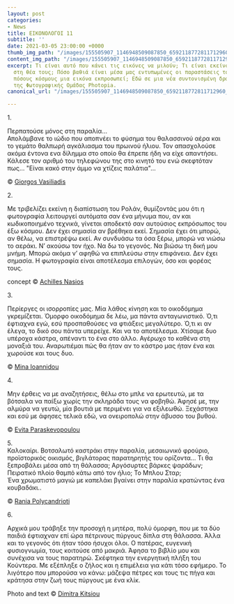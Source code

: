 ```yaml
---
layout: post
categories:
- News
title: ΕΙΚΟΝΟΛΟΓΟΙ 11
subtitle: ''
date: 2021-03-05 23:00:00 +0000
thumb_img_path: "/images/155505907_1146948509087850_6592118772811712960_n.jpg"
content_img_path: "/images/155505907_1146948509087850_6592118772811712960_n.jpg"
excerpt: Τι είναι αυτό που κάνει τις εικόνες να μιλούν; Τι είναι εκείνο που γεννιέται
  στη θέα τους; Πόσο βαθιά είναι μέσα μας εντυπωμένες οι παραστάσεις του κόσμου και
  πόσους κόσμους μια εικόνα εκπροσωπεί; Εδώ σε μια νέα συντονισμένη δράση με μέλη
  της Φωτογραφικής Ομάδας Photopia.
canonical_url: "/images/155505907_1146948509087850_6592118772811712960_n.jpg"

---
```

1\.

Περπατούσε μόνος στη παραλία...  
Απολάμβανε το ιώδιο που αποπνέει το φύσημα του θαλασσινού αέρα και το γεμάτο θαλπωρή αγκάλιασμα του πρωινού ήλιου. Τον απασχολούσε ακόμα έντονα ενα δίλημμα στο οποίο θα έπρεπε ήδη να είχε απαντήσει.  
Κάλεσε τον αριθμό του τηλεφώνου της στο κινητό του ενώ σκεφτόταν πως... "Είναι κακό στην άμμο να χτίζεις παλάτια"...

© <a href="https://www.facebook.com/gvasiliadis" target="blank"> Giorgos Vasiliadis</a>

2\.

Με τριβελίζει εκείνη η διαπίστωση του Ρολάν, θυμίζοντάς μου ότι η φωτογραφία λειτουργεί αυτόματα σαν ένα μήνυμα που, αν και κωδικοποιημένο τεχνικά, γίνεται αποδεκτό σαν αυτούσιος εκπρόσωπος του έξω κόσμου. Δεν έχει σημασία αν βρέθηκα εκεί. Σημασία έχει ότι μπορώ, αν θέλω, να επιστρέψω εκεί. Αν συνδυάσω τα όσα ξέρω, μπορώ να νιώσω το αεράκι. Ν’ ακούσω τον ήχο. Να δω το γεγονός. Να βιώσω τη δική μου μνήμη. Μπορώ ακόμα ν’ αφηθώ να επιπλεύσω στην επιφάνεια. Δεν έχει σημασία. Η φωτογραφία είναι αποτέλεσμα επιλογών, όσο και φορέας τους.

concept © <a href="https://anikon.org/" target="blank">Achilles Nasios</a>

3\.

Περίεργες οι ισορροπίες μας. Μία λάθος κίνηση και το οικοδόμημα γκρεμίζεται. Όμορφο οικοδόμημα δε λέω, μα πάντα ανταγωνιστικό. Ό,τι έφτιαχνα εγώ, εσύ προσπαθούσες να φτιάξεις μεγαλύτερο. Ό,τι κι αν έλεγα, το δικό σου πάντα υπερείχε. Και να το αποτέλεσμα. Χτίσαμε δυο υπέροχα κάστρα, απέναντι το ένα στο άλλο. Αγέρωχο το καθένα στη μοναξιά του. Αναρωτιέμαι πώς θα ήταν αν το κάστρο μας ήταν ένα και χωρούσε και τους δυο.

© <a href="https://www.facebook.com/mina.ioannidou.58" target="blank"> Mina Ioannidou </a>

4\.

Μην έρθεις να με αναζητήσεις, θέλω στο μπλε να ερωτευτώ, με τα βότσαλα να παίξω χωρίς την σκληράδα τους να φοβηθώ. Άφησέ με, την αλμύρα να γευτώ, μία βουτιά με περιμένει για να εξιλεωθώ. Ξεχάστηκα και εσύ με άφησες τελικά εδώ, να ονειροπολώ στην άβυσσο του βυθού.

© <a href="https://www.facebook.com/evitap" target="blank"> Evita Paraskevopoulou</a>

5\.  
Καλοκαίρι. Βοτσαλωτό καστράκι στην παραλία, μεσαιωνικό φρούριο, προϊστορικός οικισμός, βιγλάτορας παρατηρητής του ορίζοντα... Τι θα ξεπροβάλει μέσα από τη θάλασσα; Αργόσυρτες βάρκες ψαράδων; Πειρατικό πλοίο θαμπό κάτω από τον ήλιο; Το Μπλου Σταρ;   
Ένα χρωματιστό μαγιώ με καπελάκι βγαίνει στην παραλία κρατώντας ένα κουβαδάκι..

© <a href="https://www.facebook.com/profile.php?id=100008460452394" target="blank"> Rania Polycandrioti</a>

6\.

Αρχικά μου τράβηξε την προσοχή η μητέρα, πολύ όμορφη, που με τα δύο παιδιά έφτιαχναν επί ώρα πέτρινους πύργους δίπλα στη θάλασσα. Άλλα και το γεγονός ότι ήταν τόσο ήσυχοι όλοι. Ο πατέρας, ευγενική φυσιογνωμία, τους κοιτούσε από μακριά. Άφησα το βιβλίο μου και συνέχισα να τους παρατηρώ. Σκέφτηκα την ενεργητική πλήξη του Κούντερα. Με εξέπληξε ο ζήλος και η επιμέλεια για κάτι τόσο εφήμερο. Το λιγότερο που μπορούσα να κάνω: μάζεψα πέτρες και τους τις πήγα και κράτησα στην ζωή τους πύργους με ένα κλίκ.

Photo and text © <a href="https://www.facebook.com/dimitra.kitsiou" target="blank"> Dimitra Kitsiou</a>